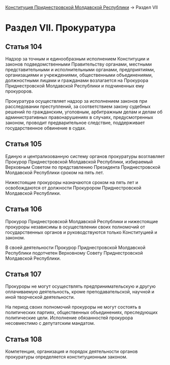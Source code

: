 [Конституция Приднестровской Молдавской Республики](README.md) → Раздел VII

# Раздел VII. Прокуратура

## <a name="article-104"></a> Статья 104

Надзор за точным и единообразным исполнением Конституции и законов подведомственными Правительству органами, местными представительными и исполнительными органами, предприятиями, организациями и учреждениями, общественными объединениями, должностными лицами и гражданами возлагается на Прокурора Приднестровской Молдавской Республики и подчиненных ему прокуроров.

Прокуратура осуществляет надзор за исполнением законов при расследовании преступлений, за соответствием закону судебных решений по гражданским, уголовным, арбитражным делам и делам об административных правонарушениях в случаях, предусмотренных законом, проводит предварительное следствие, поддерживает государственное обвинение в судах.

## <a name="article-105"></a> Статья 105

Единую и централизованную систему органов прокуратуры возглавляет Прокурор Приднестровской Молдавской Республики, избираемый Верховным Советом по представлению Президента Приднестровской Молдавской Республики сроком на пять лет.

Нижестоящие прокуроры назначаются сроком на пять лет и освобождаются от должности Прокурором Приднестровской Молдавской Республики.

## <a name="article-106"></a> Статья 106

Прокурор Приднестровской Молдавской Республики и нижестоящие прокуроры независимы в осуществлении своих полномочий от государственных органов и руководствуются только Конституцией и законом.

В своей деятельности Прокурор Приднестровской Молдавской Республики подотчетен Верховному Совету Приднестровской Молдавской Республики.

## <a name="article-107"></a> Статья 107

Прокуроры не могут осуществлять предпринимательскую и другую оплачиваемую деятельность, кроме преподавательской, научной и иной творческой деятельности.

На период своих полномочий прокуроры не могут состоять в политических партиях, общественных объединениях, преследующих политические цели. Исполнение обязанностей прокурора несовместимо с депутатским мандатом.

## <a name="article-108"></a> Статья 108

Компетенция, организация и порядок деятельности органов прокуратуры определяется конституционным законом.